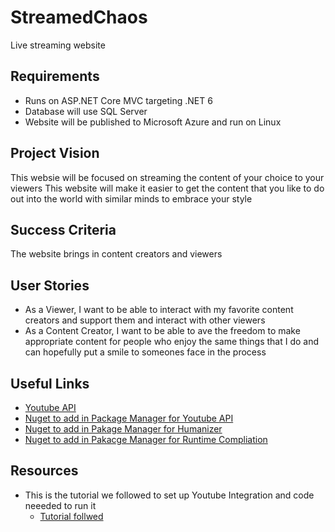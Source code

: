# StreamedChaos
Live streaming website

## Requirements
- Runs on ASP.NET Core MVC targeting .NET 6
- Database will use SQL Server
- Website will be published to Microsoft Azure and run on Linux

## Project Vision
This websie will be focused on streaming the content of your choice to your viewers
This website will make it easier to get the content that you like to do out into the world with similar minds to embrace your style

## Success Criteria
The website brings in content creators and viewers

## User Stories
- As a Viewer, I want to be able to interact with my favorite content creators and support them and interact with other viewers
- As a Content Creator, I want to be able to ave the freedom to make appropriate content for people who enjoy the same things that I do and can hopefully put a smile to someones face in the process

## Useful Links
- [Youtube API](https://developers.google.com/youtube/v3/getting-started)
- [Nuget to add in Package Manager for Youtube API](https://www.nuget.org/packages/Google.Apis.YouTube.v3)
- [Nuget to add in Pakage Manager for Humanizer](https://www.nuget.org/packages/Humanizer/)
- [Nuget to add in Pakacge Manager for Runtime Compliation](https://www.nuget.org/packages/Microsoft.AspNetCore.Mvc.Razor.RuntimeCompilation)

## Resources
- This is the tutorial we followed to set up Youtube Integration and code neeeded to run it
  - [Tutorial follwed](https://www.youtube.com/watch?v=Sghb6GlpN64&list=PLwOF5UVsZWUiQFJ1mE-Ka3iIWXOWmxZXN&index=6&t=2111s)
